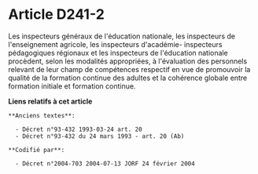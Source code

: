 # Article D241-2

Les inspecteurs généraux de l'éducation nationale, les inspecteurs de l'enseignement agricole, les inspecteurs d'académie-
inspecteurs pédagogiques régionaux et les inspecteurs de l'éducation nationale procèdent, selon les modalités appropriées, à
l'évaluation des personnels relevant de leur champ de compétences respectif en vue de promouvoir la qualité de la formation
continue des adultes et la cohérence globale entre formation initiale et formation continue.

**Liens relatifs à cet article**

	**Anciens textes**:

	  - Décret n°93-432 1993-03-24 art. 20
	  - Décret n°93-432 du 24 mars 1993 - art. 20 (Ab)

	**Codifié par**:

	  - Décret n°2004-703 2004-07-13 JORF 24 février 2004
